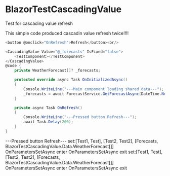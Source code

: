 # BlazorTestCascadingValue
Test for cascading value refresh

This simple code produced cascadin value refresh twice!!!!
```CS
<button @onclick="OnRefresh">Refresh</button><br/>

<CascadingValue Value="@_forecasts" IsFixed="false">
    <TestComponent></TestComponent>
</CascadingValue>
@code {
    private WeatherForecast[]? _forecasts;

    protected override async Task OnInitializedAsync()
    {
        Console.WriteLine("---Main component loading shared data---");
        _forecasts = await ForecastService.GetForecastAsync(DateTime.Now);
    }

    private async Task OnRefresh()
    {
        Console.WriteLine("---Pressed button Refresh---");
        await Task.Delay(200);
    }
}
```

---Pressed button Refresh---
set:[Test1, Test], [Test2, Test2], [Forecasts, BlazorTestCascadingValue.Data.WeatherForecast[]]
OnParametersSetAsync enter
OnParametersSetAsync exit
set:[Test1, Test], [Test2, Test2], [Forecasts, BlazorTestCascadingValue.Data.WeatherForecast[]]
OnParametersSetAsync enter
OnParametersSetAsync exit